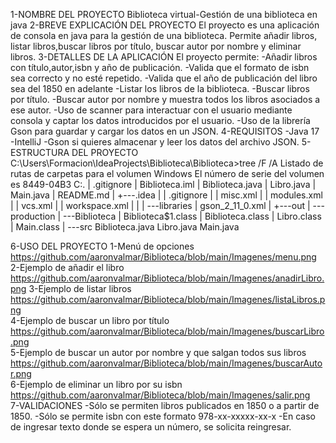1-NOMBRE DEL PROYECTO 
  Biblioteca virtual-Gestión de una biblioteca en java
2-BREVE EXPLICACIÓN DEL PROYECTO
El proyecto es una aplicación de consola en java para la gestión de una biblioteca. Permite añadir libros, listar libros,buscar libros por título, buscar autor por nombre y eliminar libros.
  3-DETALLES DE LA APLICACIÓN
    El proyecto permite:
      -Añadir libros con título,autor,isbn y año de publicación.
      -Valida que el formato de isbn sea correcto y no esté repetido.
      -Valida que el año de publicación del libro sea del 1850 en adelante
      -Listar los libros de la biblioteca.
      -Buscar libros por título.
      -Buscar autor por nombre y muestra todos los libros asociados a ese autor.
      -Uso de scanner para interactuar con el usuario mediante consola y captar los datos introducidos por el usuario.
      -Uso de la librería Gson para guardar y cargar los datos en un JSON.
4-REQUISITOS 
      -Java 17
      -IntelliJ
      -Gson si quieres almacenar y leer los datos del archivo JSON.
5-ESTRUCTURA DEL PROYECTO 
C:\Users\Formacion\IdeaProjects\Biblioteca\Biblioteca>tree /F /A
Listado de rutas de carpetas para el volumen Windows
El número de serie del volumen es 8449-04B3
C:.
|   .gitignore
|   Biblioteca.iml
|   Biblioteca.java
|   Libro.java
|   Main.java
|   README.md
|
+---.idea
|   |   .gitignore
|   |   misc.xml
|   |   modules.xml
|   |   vcs.xml
|   |   workspace.xml
|   |
|   \---libraries
|           gson_2_11_0.xml
|
+---out
|   \---production
|       \---Biblioteca
|               Biblioteca$1.class
|               Biblioteca.class
|               Libro.class
|               Main.class
|
\---src
        Biblioteca.java
        Libro.java
        Main.java
        
6-USO DEL PROYECTO
    1-Menú de opciones 
https://github.com/aaronvalmar/Biblioteca/blob/main/Imagenes/menu.png    
2-Ejemplo de añadir el libro 
https://github.com/aaronvalmar/Biblioteca/blob/main/Imagenes/anadirLibro.png 
    3-Ejemplo de listar libros
https://github.com/aaronvalmar/Biblioteca/blob/main/Imagenes/listaLibros.png   
    4-Ejemplo de buscar un libro por título
https://github.com/aaronvalmar/Biblioteca/blob/main/Imagenes/buscarLibro.png   
    5-Ejemplo de buscar un autor por nombre y que salgan todos sus libros
https://github.com/aaronvalmar/Biblioteca/blob/main/Imagenes/buscarAutor.png    
    6-Ejemplo de eliminar un libro por su isbn
https://github.com/aaronvalmar/Biblioteca/blob/main/Imagenes/salir.png    
7-VALIDACIONES
  -Sólo se permiten libros publicados en 1850 o a partir de 1850.
  -Sólo se permite isbn con este formato 978-xx-xxxxx-xx-x
  -En caso de ingresar texto donde se espera un número, se solicita reingresar.





  

